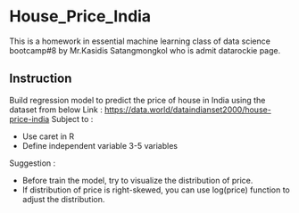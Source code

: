 # House_Price_India
This is a homework in essential machine learning class of data science bootcamp#8 by Mr.Kasidis Satangmongkol who is admit datarockie page.

## Instruction
Build regression model to predict the price of house in India using the dataset from below
Link : https://data.world/dataindianset2000/house-price-india
Subject to :
- Use caret in R
- Define independent variable 3-5 variables

Suggestion :
- Before train the model, try to visualize the distribution of price.
- If distribution of price is right-skewed, you can use log(price) function to adjust the distribution.
